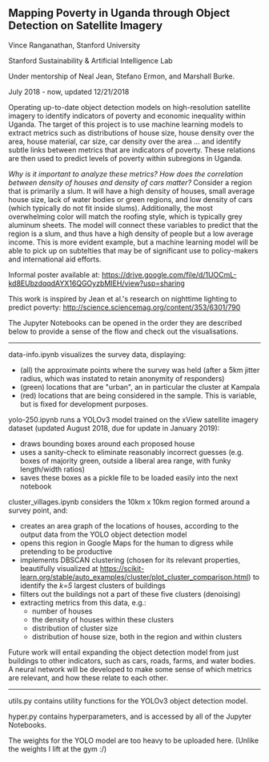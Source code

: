 ## Mapping Poverty in Uganda through Object Detection on Satellite Imagery

Vince Ranganathan, Stanford University

Stanford Sustainability & Artificial Intelligence Lab

Under mentorship of Neal Jean, Stefano Ermon, and Marshall Burke.

July 2018 - now, updated 12/21/2018


Operating up-to-date object detection models on high-resolution satellite imagery to identify indicators of poverty and economic inequality within Uganda. The target of this project is to use machine learning models to extract metrics such as distributions of house size, house density over the area, house material, car size, car density over the area ... and identify subtle links between metrics that are indicators of poverty. These relations are then used to predict levels of poverty within subregions in Uganda.

_Why is it important to analyze these metrics? How does the correlation between density of houses and density of cars matter?_ Consider a region that is primarily a slum. It will have a high density of houses, small average house size, lack of water bodies or green regions, and low density of cars (which typically do not fit inside slums). Additionally, the most overwhelming color will match the roofing style, which is typically grey aluminum sheets. The model will connect these variables to predict that the region is a slum, and thus have a high density of people but a low average income. This is more evident example, but a machine learning model will be able to pick up on subtelties that may be of significant use to policy-makers and international aid efforts.

Informal poster available at: https://drive.google.com/file/d/1UOCmL-kd8EUbzdqqdAYX16QGOyzbMIEH/view?usp=sharing

This work is inspired by Jean et al.'s research on nighttime lighting to predict poverty: http://science.sciencemag.org/content/353/6301/790

The Jupyter Notebooks can be opened in the order they are described below to provide a sense of the flow and check out the visualisations.

-----------------------------------------------------------------------------------------------------------------------

data-info.ipynb visualizes the survey data, displaying:
- (all) the approximate points where the survey was held (after a 5km jitter radius, which was instated to retain anonymity of responders)
- (green) locations that are "urban", an in particular the cluster at Kampala
- (red) locations that are being considered in the sample. This is variable, but is fixed for development purposes.

yolo-250.ipynb runs a YOLOv3 model trained on the xView satellite imagery dataset (updated August 2018, due for update in January 2019):
- draws bounding boxes around each proposed house
- uses a sanity-check to eliminate reasonably incorrect guesses (e.g. boxes of majority green, outside a liberal area range, with funky length/width ratios)
- saves these boxes as a pickle file to be loaded easily into the next notebook

cluster_villages.ipynb considers the 10km x 10km region formed around a survey point, and:
- creates an area graph of the locations of houses, according to the output data from the YOLO object detection model
- opens this region in Google Maps for the human to digress while pretending to be productive
- implements DBSCAN clustering (chosen for its relevant properties, beautifully visualized at https://scikit-learn.org/stable/auto_examples/cluster/plot_cluster_comparison.html) to identify the _k=5_ largest clusters of buildings
- filters out the buildings not a part of these five clusters (denoising)
- extracting metrics from this data, e.g.:
  - number of houses
  - the density of houses within these clusters
  - distribution of cluster size
  - distribution of house size, both in the region and within clusters

Future work will entail expanding the object detection model from just buildings to other indicators, such as cars, roads, farms, and water bodies. A neural network will be developed to make some sense of which metrics are relevant, and how these relate to each other.

-----------------------------------------------------------------------------------------------------------------------

utils.py contains utility functions for the YOLOv3 object detection model.

hyper.py contains hyperparameters, and is accessed by all of the Jupyter Notebooks.

The weights for the YOLO model are too heavy to be uploaded here. (Unlike the weights I lift at the gym :/)
